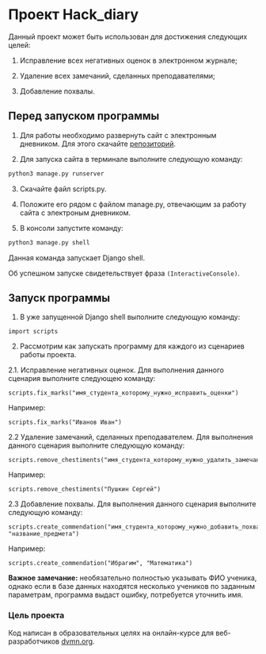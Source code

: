 # Проект Hack_diary

Данный проект может быть использован для достижения следующих целей:

1. Исправление всех негативных оценок в электронном журнале;

2. Удаление всех замечаний, сделанных преподавателями;

3. Добавление похвалы.

## Перед запуском программы

1. Для работы необходимо развернуть сайт с электронным дневником. Для этого скачайте [репозиторий](https://github.com/devmanorg/e-diary).

2. Для запуска сайта в терминале выполните следующую команду:
```bash
python3 manage.py runserver
```

3. Скачайте файл scripts.py.

4. Положите его рядом с файлом manage.py, отвечающим за работу сайта с электроным дневником.

5. В консоли запустите команду:

```bash
python3 manage.py shell
```
Данная команда запускает Django shell.

Об успешном запуске свидетельствует фраза `(InteractiveConsole)`.

## Запуск программы

1. В уже запущенной Django shell выполните следующую команду:
```shell
import scripts
```
2. Рассмотрим как запускать программу для каждого из сценариев работы проекта.

2.1. Исправление негативных оценок. Для выполнения данного сценария выполните следующею команду:
```shell
scripts.fix_marks("имя_студента_которому_нужно_исправить_оценки")
```

Например:
```shell
scripts.fix_marks("Иванов Иван")
```

2.2 Удаление замечаний, сделанных преподавателем. Для выполнения данного сценария выполните следующую команду:
```shell
scripts.remove_chestiments("имя_студента_которому_нужно_удалить_замечания")
```

Например:
```shell
scripts.remove_chestiments("Пушкин Сергей")
```

2.3 Добавление похвалы. Для выполнения данного сценария выполните следующую команду:
```shell
scripts.create_commendation("имя_студента_которому_нужно_добавить_похвалу", "название_предмета")
```

Например:
```shell
scripts.create_commendation("Ибрагим", "Математика")
```

**Важное замечание:** необязательно полностью указывать ФИО ученика, однако если в базе данных находятся несколько учеников 
по заданным параметрам, программа выдаст ошибку, потребуется уточнить имя.

### Цель проекта

Код написан в образовательных целях на онлайн-курсе для веб-разработчиков [dvmn.org](https://dvmn.org/).
